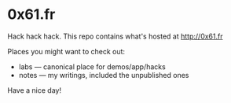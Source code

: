 0x61.fr
=======

Hack hack hack.
This repo contains what's hosted at http://0x61.fr

Places you might want to check out: 

* labs — canonical place for demos/app/hacks
* notes — my writings, included the unpublished ones

Have a nice day!